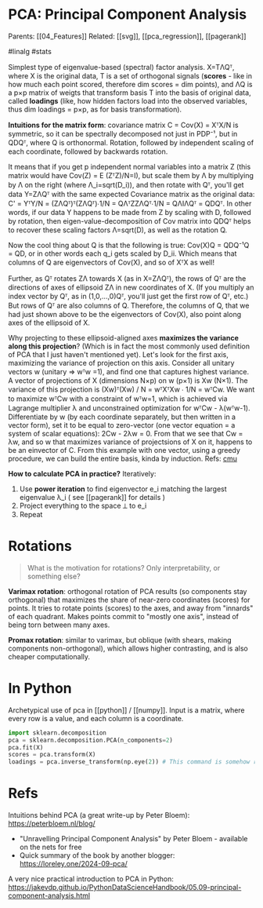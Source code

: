 # PCA: Principal Component Analysis

Parents: [[04_Features]]
Related: [[svg]], [[pca_regression]], [[pagerank]]

#linalg #stats


Simplest type of eigenvalue-based (spectral) factor analysis. X=TΛQᵀ, where X is the original data, T is a set of orthogonal signals (**scores** - like in how much each point scored, therefore dim scores = dim points), and ΛQ is a p×p matrix of weigts that transform basis T into the basis of original data, called **loadings** (like, how hidden factors load into the observed variables, thus dim loadings = p×p, as for basis transformation).

**Intuitions for the matrix form**: covariance matrix C = Cov(X) = XᵀX/N is symmetric, so it can be spectrally decomposed not just in PDP⁻¹, but in QDQᵀ, where Q is orthonormal. Rotation, followed by independent scaling of each coordinate, followed by backwards rotation.

It means that if you get p independent normal variables into a matrix Z (this matrix would have Cov(Z) = E (ZᵀZ)/N=I), but scale them by Λ by multiplying by Λ on the right (where Λ_i=sqrt(D_i)), and then rotate with Qᵀ, you'll get data Y=ZΛQᵀ with the same expected Covariance matrix as the original data: C' = YᵀY/N = (ZΛQᵀ)ᵀ(ZΛQᵀ)∙1/N = QΛᵀZZΛQᵀ∙1/N = QΛIΛQᵀ = QDQᵀ. In other words, if our data Y happens to be made from Z by scaling with D, followed by rotation, then eigen-value-decomposition of Cov matrix into QDQᵀ helps to recover these scaling factors Λ=sqrt(D), as well as the rotation Q.

Now the cool thing about Q is that the following is true: Cov(X)Q = QDQ⁻¹Q = QD, or in other words each q_i gets scaled by D_ii. Which means that columns of Q are eigenvectors of Cov(X), and so of XᵀX as well!

Further, as Qᵀ rotates ZΛ towards X (as in X=ZΛQᵀ), the rows of Qᵀ are the directions of axes of ellipsoid ZΛ in new coordinates of X. (If you multiply an index vector by Qᵀ, as in (1,0,...,0)Qᵀ,  you'll just get the first row of Qᵀ, etc.) But rows of Qᵀ are also columns of Q. Therefore, the columns of Q, that we had just shown above to be the eigenvectors of Cov(X), also point along axes of the ellipsoid of X.

Why projecting to these ellipsoid-aligned axes **maximizes the variance along this projection**? (Which is in fact the most commonly used definition of PCA that I just haven't mentioned yet). Let's look for the first axis, maximizing the variance of projection on this axis. Consider all unitary vectors w (unitary ⇒ wᵀw =1), and find one that captures highest variance. A vector of projections of X (dimensions N×p) on w (p×1) is Xw (N×1). The variance of this projection is (Xw)ᵀ(Xw) / N = wᵀXᵀXw ∙ 1/N = wᵀCw. We want to maximize wᵀCw with a constraint of wᵀw=1, which is achieved via Lagrange multiplier λ and unconstrained optimization for wᵀCw - λ(wᵀw-1). Differentiate by w (by each coordinate separately, but then written in a vector form), set it to be equal to zero-vector (one vector equation = a system of scalar equations): 2Cw - 2λw = 0. From that we see that Cw = λw, and so w that maximizes variance of projectsions of X on it, happens to be an einvector of C. From this example with one vector, using a greedy procedure, we can build the entire basis, kinda by induction. Refs: [cmu](https://www.stat.cmu.edu/~cshalizi/uADA/12/lectures/ch18.pdf)

**How to calculate PCA in practice?** Iteratively:

1. Use **power iteration** to find eigenvector e_i matching the largest eigenvalue λ_i ( see [[pagerank]] for details )
2. Project everything to the space ⟂ to e_i
3. Repeat

# Rotations

> What is the motivation for rotations? Only interpretability, or something else?

**Varimax rotation**: orthogonal rotation of PCA results (so components stay orthogonal) that maximizes the share of near-zero coordinates (scores) for points. It tries to rotate points (scores) to the axes, and away from "innards" of each quadrant. Makes points commit to "mostly one axis", instead of being torn between many axes.

**Promax rotation**: similar to varimax, but oblique (with shears, making components non-orthogonal), which allows higher contrasting, and is also cheaper computationally.

# In Python

Archetypical use of pca in [[python]] / [[numpy]]. Input is a matrix, where every row is a value, and each column is a coordinate.

```python
import sklearn.decomposition
pca = sklearn.decomposition.PCA(n_components=2)
pca.fit(X)
scores = pca.transform(X)
loadings = pca.inverse_transform(np.eye(2)) # This command is somehow really not obvious from the manual
```

# Refs

Intuitions behind PCA (a great write-up by Peter Bloem): https://peterbloem.nl/blog/
* "Unravelling Principal Component Analysis" by Peter Bloem - available on the nets for free
* Quick summary of the book by another blogger: https://loreley.one/2024-09-pca/

A very nice practical introduction to PCA in Python: https://jakevdp.github.io/PythonDataScienceHandbook/05.09-principal-component-analysis.html
